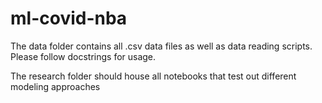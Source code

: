 # ml-covid-nba


The data folder contains all .csv data files as well as data reading scripts. Please follow docstrings for usage.

The research folder should house all notebooks that test out different modeling approaches
